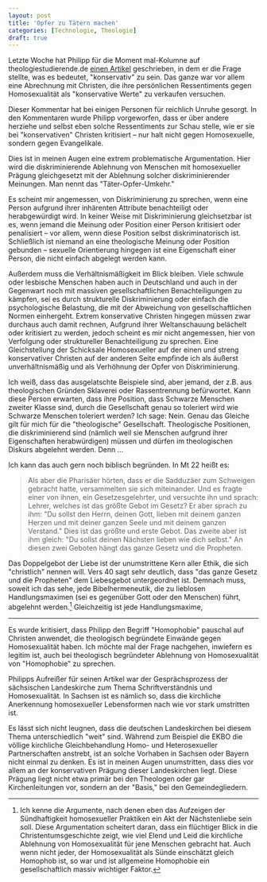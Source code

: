 ```yaml
---
layout: post
title: 'Opfer zu Tätern machen'
categories: [Technologie, Theologie]
draft: true
---
```


Letzte Woche hat Philipp für die Moment mal-Kolumne auf theologiestudierende.de [einen Artikel](http://www.theologiestudierende.de/2015/05/04/moment-mal-was-heisst-hier-konservativ/) geschrieben, in dem er die Frage stellte, was es bedeutet, "konservativ" zu sein. Das ganze war vor allem eine Abrechnung mit Christen, die ihre persönlichen Ressentiments gegen Homosexualität als "konservative Werte" zu verkaufen versuchen.

Dieser Kommentar hat bei einigen Personen für reichlich Unruhe gesorgt. In den Kommentaren wurde Philipp vorgeworfen, dass er über andere herziehe und selbst eben solche Ressentiments zur Schau stelle, wie er sie bei "konservativen" Christen kritisiert – nur halt nicht gegen Homosexuelle, sondern gegen Evangelikale.

Dies ist in meinen Augen eine extrem problematische Argumentation. Hier wird die diskriminierende Ablehnung von Menschen mit homosexueller Prägung gleichgesetzt mit der Ablehnung solcher diskriminierender Meinungen. Man nennt das "Täter-Opfer-Umkehr."

Es scheint mir angemessen, von Diskriminierung zu sprechen, wenn eine Person aufgrund ihrer inhärenten Attribute benachteiligt oder herabgewürdigt wird. In keiner Weise mit Diskriminierung gleichsetzbar ist es, wenn jemand die Meinung oder Position einer Person kritisiert oder penalisiert – vor allem, wenn diese Position selbst diskriminatorisch ist. Schließlich ist niemand an eine theologische Meinung oder Position gebunden – sexuelle Orientierung hingegen ist eine Eigenschaft einer Person, die nicht einfach abgelegt werden kann.

Außerdem muss die Verhältnismäßigkeit im Blick bleiben. Viele schwule oder lesbische Menschen haben auch in Deutschland und auch in der Gegenwart noch mit massiven gesellschaftlichen Benachteiligungen zu kämpfen, sei es durch strukturelle Diskriminierung oder einfach die psychologische Belastung, die mit der Abweichung von gesellschaftlichen Normen einhergeht. Extrem konservative Christen hingegen müssen zwar durchaus auch damit rechnen, Aufgrund ihrer Weltanschauung belächelt oder kritisiert zu werden, jedoch scheint es mir nicht angemessen, hier von Verfolgung oder struktureller Benachteiligung zu sprechen. Eine Gleichstellung der Schicksale Homosexueller auf der einen und streng konservativer Christen auf der anderen Seite empfinde ich als äußerst unverhältnismäßig und als Verhöhnung der Opfer von Diskriminierung. 

Ich weiß, dass das ausgelatschte Beispiele sind, aber jemand, der z.B. aus theologischen Gründen Sklaverei oder Rassentrennung befürwortet. Kann diese Person erwarten, dass ihre Position, dass Schwarze Menschen zweiter Klasse sind, durch die Gesellschaft genau so toleriert wird wie Schwarze Menschen toleriert werden? Ich sage: Nein. Genau das Gleiche gilt für mich für die "theologische" Gesellschaft. Theologische Positionen, die diskriminierend sind (nämlich weil sie Menschen aufgrund ihrer Eigenschaften herabwürdigen) müssen und dürfen im theologischen Diskurs abgelehnt werden. Denn …

Ich kann das auch gern noch biblisch begründen. In Mt 22 heißt es:

> Als aber die Pharisäer hörten, dass er die Sadduzäer zum Schweigen gebracht hatte, versammelten sie sich miteinander. Und es fragte einer von ihnen, ein Gesetzesgelehrter, und versuchte ihn und sprach: Lehrer, welches ist das größte Gebot im Gesetz? Er aber sprach zu ihm: "Du sollst den Herrn, deinen Gott, lieben mit deinem ganzen Herzen und mit deiner ganzen Seele und mit deinem ganzen Verstand." Dies ist das größte und erste Gebot. Das zweite aber ist ihm gleich: "Du sollst deinen Nächsten lieben wie dich selbst." An diesen zwei Geboten hängt das ganze Gesetz und die Propheten.

Das Doppelgebot der Liebe ist der unumstrittene Kern aller Ethik, die sich "christlich" nennen will. Vers 40 sagt sehr deutlich, dass "das ganze Gesetz und die Propheten" dem Liebesgebot untergeordnet ist. Demnach muss, soweit ich das sehe, jede Bibelhermeneutik, die zu lieblosen Handlungsmaximen (sei es gegenüber Gott oder den Menschen) führt, abgelehnt werden.[^1] Gleichzeitig ist jede Handlungsmaxime, 

[^1]: Ich kenne die Argumente, nach denen eben das Aufzeigen der Sündhaftigkeit homosexueller Praktiken ein Akt der Nächstenliebe sein soll. Diese Argumentation scheitert daran, dass ein flüchtiger Blick in die Christentumsgeschichte zeigt, wie viel Elend und Leid die kirchliche Ablehnung von Homosexualität für jene Menschen gebracht hat. Auch wenn nicht jeder, der Homosexualität als Sünde einschätzt gleich Homophob ist, so war und ist allgemeine Homophobie ein gesellschaftlich massiv wichtiger Faktor.

------

Es wurde kritisiert, dass Philipp den Begriff "Homophobie" pauschal auf Christen anwendet, die theologisch begründete Einwände gegen Homosexualität haben. Ich möchte mal der Frage nachgehen, inwiefern es legitim ist, auch bei theologisch begründeter Ablehnung von Homosexualität von "Homophobie" zu sprechen.

Philipps Aufreißer für seinen Artikel war der Gesprächsprozess der sächsischen Landeskirche zum Thema Schriftverständnis und Homosexualität. In Sachsen ist es nämlich so, dass die kirchliche Anerkennung homosexueller Lebensformen nach wie vor stark umstritten ist. 

Es lässt sich nicht leugnen, dass die deutschen Landeskirchen bei diesem Thema unterschiedlich "weit" sind. Während zum Beispiel die EKBO die völlige kirchliche Gleichbehandlung Homo- und Heterosexueller Partnerschaften anstrebt, ist an solche Vorhaben in Sachsen oder Bayern nicht einmal zu denken. Es ist in meinen Augen unumstritten, dass dies vor allem an der konservativen Prägung dieser Landeskirchen liegt. Diese Prägung liegt nicht etwa primär bei den Theologen oder gar Kirchenleitungen vor, sondern an der "Basis," bei den Gemeindegliedern.